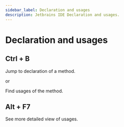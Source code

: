 ```yaml
---
sidebar_label: Declaration and usages
description: Jetbrains IDE Declaration and usages.
---
```


# Declaration and usages

## Ctrl + B

Jump to declaration of a method.

or

Find usages of the method.

## Alt + F7

See more detailed view of usages.
